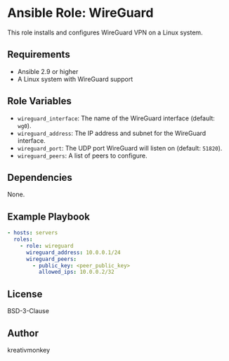 # Ansible Role: WireGuard

This role installs and configures WireGuard VPN on a Linux system.

## Requirements

*   Ansible 2.9 or higher
*   A Linux system with WireGuard support

## Role Variables

*   `wireguard_interface`: The name of the WireGuard interface (default: `wg0`).
*   `wireguard_address`: The IP address and subnet for the WireGuard interface.
*   `wireguard_port`: The UDP port WireGuard will listen on (default: `51820`).
*   `wireguard_peers`: A list of peers to configure.

## Dependencies

None.

## Example Playbook

```yaml
- hosts: servers
  roles:
    - role: wireguard
      wireguard_address: 10.0.0.1/24
      wireguard_peers:
        - public_key: <peer_public_key>
          allowed_ips: 10.0.0.2/32
```

## License

BSD-3-Clause

## Author

kreativmonkey